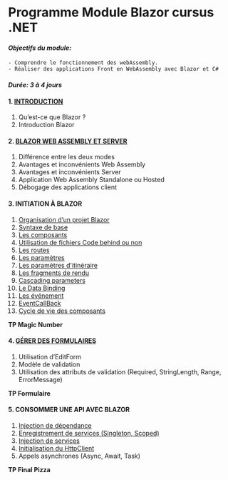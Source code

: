 # Programme Module Blazor cursus .NET
#### ***Objectifs du module:***
    - Comprendre le fonctionnement des webAssembly.
    - Réaliser des applications Front en WebAssembly avec Blazor et C#
#### ***Durée: 3 à 4 jours***
 
#### 1. [INTRODUCTION](https://learn.microsoft.com/fr-fr/aspnet/core/blazor/?view=aspnetcore-6.0)
1. Qu’est-ce que Blazor ?
2. Introduction Blazor
 
#### 2. [BLAZOR WEB ASSEMBLY ET SERVER](https://learn.microsoft.com/fr-fr/aspnet/core/blazor/hosting-models?view=aspnetcore-6.0)
1. Différence entre les deux modes
2. Avantages et inconvénients Web Assembly
3. Avantages et inconvénients Server
4. Application Web Assembly Standalone ou Hosted
5. Débogage des applications client
 
#### 3. INITIATION À BLAZOR
1. [Organisation d’un projet Blazor](https://learn.microsoft.com/fr-fr/aspnet/core/blazor/project-structure?view=aspnetcore-6.0)
2. [Syntaxe de base](https://learn.microsoft.com/fr-fr/aspnet/core/blazor/fundamentals/?view=aspnetcore-6.0)
3. [Les composants](https://learn.microsoft.com/fr-fr/aspnet/core/blazor/components/?view=aspnetcore-6.0)
4. [Utilisation de fichiers Code behind ou non](https://learn.microsoft.com/fr-fr/aspnet/core/blazor/components/?view=aspnetcore-6.0#partial-class-support)
5. [Les routes](https://learn.microsoft.com/fr-fr/aspnet/core/blazor/fundamentals/routing?view=aspnetcore-6.0)
6. [Les paramètres](https://learn.microsoft.com/fr-fr/aspnet/core/blazor/components/?view=aspnetcore-6.0#component-parameters)
7. [Les paramètres d'itinéraire](https://learn.microsoft.com/fr-fr/aspnet/core/blazor/components/?view=aspnetcore-6.0#route-parameters)
8. [Les fragments de rendu](https://learn.microsoft.com/fr-fr/aspnet/core/blazor/components/?view=aspnetcore-6.0#child-content-render-fragments)
9. [Cascading parameters](https://learn.microsoft.com/fr-fr/aspnet/core/blazor/components/cascading-values-and-parameters?view=aspnetcore-6.0)
10. [Le Data Binding](https://learn.microsoft.com/fr-fr/aspnet/core/blazor/components/data-binding?view=aspnetcore-6.0)
11. [Les événement](https://learn.microsoft.com/fr-fr/aspnet/core/blazor/components/event-handling?view=aspnetcore-6.0)
12. [EventCallBack](https://learn.microsoft.com/fr-fr/aspnet/core/blazor/components/event-handling?view=aspnetcore-6.0#eventcallback-1)
13. [Cycle de vie des composants](https://learn.microsoft.com/fr-fr/aspnet/core/blazor/components/lifecycle?view=aspnetcore-6.0)
    
**TP Magic Number**


#### 4. [GÉRER DES FORMULAIRES](https://learn.microsoft.com/fr-fr/aspnet/core/blazor/forms-and-input-components?view=aspnetcore-6.0)
1. Utilisation d’EditForm
2. Modèle de validation
3. Utilisation des attributs de validation (Required, StringLength, Range, ErrorMessage)

**TP Formulaire**
 
 
#### 5. CONSOMMER UNE API AVEC BLAZOR
1. [Injection de dépendance](https://learn.microsoft.com/fr-fr/aspnet/core/blazor/fundamentals/dependency-injection?view=aspnetcore-6.0)
2. [Enregistrement de services (Singleton, Scoped)](https://learn.microsoft.com/fr-fr/aspnet/core/blazor/fundamentals/dependency-injection?view=aspnetcore-6.0#add-services-to-a-blazor-webassembly-app)
3. [Injection de services](https://learn.microsoft.com/fr-fr/aspnet/core/blazor/fundamentals/dependency-injection?view=aspnetcore-6.0#request-a-service-in-a-component)
4. [Initialisation du HttpClient](https://learn.microsoft.com/fr-fr/aspnet/core/blazor/call-web-api?view=aspnetcore-6.0&pivots=webassembly)
5. Appels asynchrones (Async, Await, Task)

**TP Final Pizza**